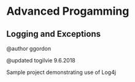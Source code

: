 # Advanced Progamming
## Logging and Exceptions

@author ggordon

@updated togilvie 9.6.2018

Sample project demonstrating use of Log4j
